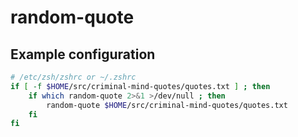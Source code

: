 # random-quote

## Example configuration

```bash
# /etc/zsh/zshrc or ~/.zshrc
if [ -f $HOME/src/criminal-mind-quotes/quotes.txt ] ; then
    if which random-quote 2>&1 >/dev/null ; then
        random-quote $HOME/src/criminal-mind-quotes/quotes.txt
    fi
fi
```

